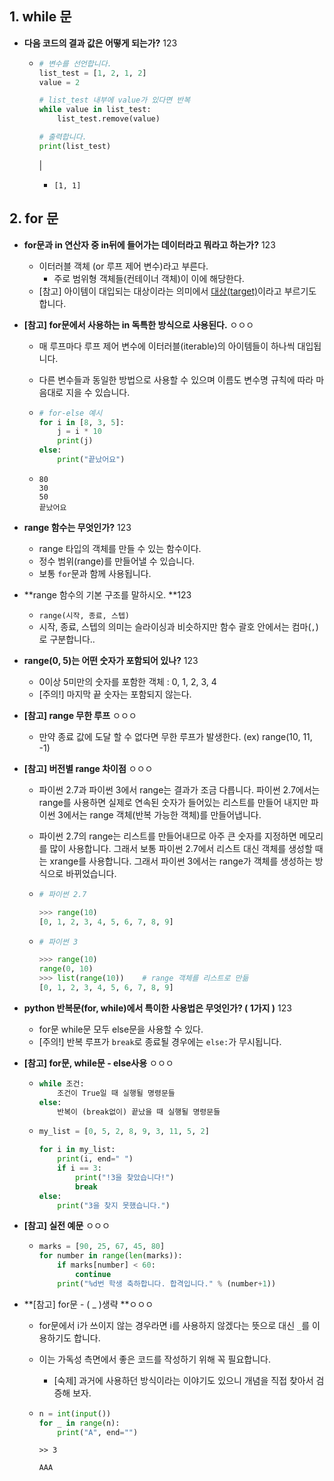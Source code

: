 ## 1. while 문

* **다음 코드의 결과 값은 어떻게 되는가?** 123

  * ```py
    # 변수를 선언합니다.
    list_test = [1, 2, 1, 2]
    value = 2
    
    # list_test 내부에 value가 있다면 반복
    while value in list_test:
        list_test.remove(value)
    
    # 출력합니다.
    print(list_test)
    ```

    |

    * ```
      [1, 1]
      ```





## 2. for 문

* **for문과 in 연산자 중 in뒤에 들어가는 데이터라고 뭐라고 하는가?** 123
  * 이터러블 객체 (or 루프 제어 변수)라고 부른다.
    * 주로 범위형 객체들(컨테이너 객체)이 이에 해당한다.
  * [참고] 아이템이 대입되는 대상이라는 의미에서 <u>대상(target)</u>이라고 부르기도 합니다.



* **[참고] for문에서 사용하는 in 독특한 방식으로 사용된다.** ㅇㅇㅇ

  * 매 루프마다 루프 제어 변수에 이터러블(iterable)의 아이템들이 하나씩 대입됩니다. 

  * 다른 변수들과 동일한 방법으로 사용할 수 있으며 이름도 변수명 규칙에 따라 마음대로 지을 수 있습니다.

  * ```py
    # for-else 예시
    for i in [8, 3, 5]:
        j = i * 10
        print(j)
    else:
        print("끝났어요")
    ```

  * ```
    80
    30      
    50      
    끝났어요
    ```

    

* **range 함수는 무엇인가?**  123
  
  *  range 타입의 객체를 만들 수 있는 함수이다. 
    * 정수 범위(range)를 만들어낼 수 있습니다. 
  * 보통 ```for```문과 함께 사용됩니다.



* **range 함수의 기본 구조를 말하시오. **123
  * ```range(시작, 종료, 스텝)```
  * 시작, 종료, 스텝의 의미는 슬라이싱과 비슷하지만 함수 괄호 안에서는 컴마(```,```)로 구분합니다..



* **range(0, 5)는 어떤 숫자가 포함되어 있나?** 123
  * 0이상 5미만의 숫자를 포함한 객체 : 0, 1, 2, 3, 4
  * [주의!] 마지막 끝 숫자는 포함되지 않는다.



* **[참고] range 무한 루프** ㅇㅇㅇ
  * 만약 종료 값에 도달 할 수 없다면 무한 루프가 발생한다. (ex) range(10, 11, -1)



* **[참고] 버전별 range 차이점** ㅇㅇㅇ

  * 파이썬 2.7과 파이썬 3에서 range는 결과가 조금 다릅니다. 파이썬 2.7에서는 range를 사용하면 실제로 연속된 숫자가 들어있는 리스트를 만들어 내지만 파이썬 3에서는 range 객체(반복 가능한 객체)를 만들어냅니다.

  * 파이썬 2.7의 range는 리스트를 만들어내므로 아주 큰 숫자를 지정하면 메모리를 많이 사용합니다. 그래서 보통 파이썬 2.7에서 리스트 대신 객체를 생성할 때는 xrange를 사용합니다. 그래서 파이썬 3에서는 range가 객체를 생성하는 방식으로 바뀌었습니다.
  
  * ```py
    # 파이썬 2.7
    
    >>> range(10)
    [0, 1, 2, 3, 4, 5, 6, 7, 8, 9]
    ```
  
  * ```python
    # 파이썬 3
    
    >>> range(10)
    range(0, 10)
    >>> list(range(10))    # range 객체를 리스트로 만듦
    [0, 1, 2, 3, 4, 5, 6, 7, 8, 9]
    ```



* **python 반복문(for, while)에서 특이한 사용법은 무엇인가? ( 1가지 )** 123
  * for문 while문 모두 else문을 사용할 수 있다.
  * [주의!] 반복 루프가 ```break```로 종료될 경우에는 ```else:```가 무시됩니다. 



* **[참고] for문,  while문 - else사용** ㅇㅇㅇ

  * ```python
    while 조건:
        조건이 True일 때 실행될 명령문들
    else:
        반복이 (break없이) 끝났을 때 실행될 명령문들
    ```

  * ```py
    my_list = [0, 5, 2, 8, 9, 3, 11, 5, 2]
    
    for i in my_list:
        print(i, end=" ")
        if i == 3:
            print("!3을 찾았습니다!")
            break
    else:
        print("3을 찾지 못했습니다.")
    ```



* **[참고] 실전 예문** ㅇㅇㅇ

  * ```python
    marks = [90, 25, 67, 45, 80]
    for number in range(len(marks)):
        if marks[number] < 60: 
            continue
        print("%d번 학생 축하합니다. 합격입니다." % (number+1))
    ```



* **[참고]  for문 - ( _  )생략 **ㅇㅇㅇ

  * for문에서 i가 쓰이지 않는 경우라면 i를 사용하지 않겠다는 뜻으로 대신 `_`를 이용하기도 합니다. 

  * 이는 가독성 측면에서 좋은 코드를 작성하기 위해 꼭 필요합니다. 

    * [숙제] 과거에 사용하던 방식이라는 이야기도 있으니 개념을 직접 찾아서 검증해 보자. 

  * ```py
    n = int(input())
    for _ in range(n):
        print("A", end="")
    ```

    ```
    >> 3
    
    AAA
    ```

    
